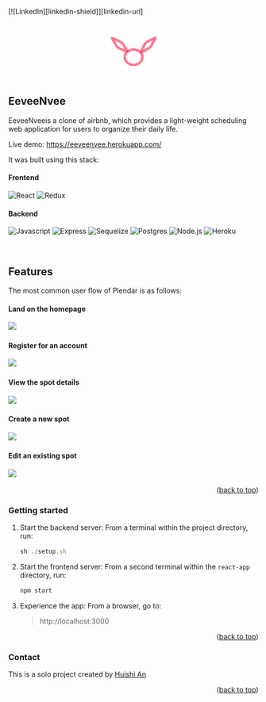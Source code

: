 [![LinkedIn][linkedin-shield]][linkedin-url]



<!-- PROJECT LOGO -->
<br />
<div align="center">
  <a href="https://eeveenvee.herokuapp.com/">
    <img src="./eeveeNvee-logo.png" alt="Logo" height="80">
  </a>

</div>

<br />

<a name="readme-top"></a>

## EeveeNvee

EeveeNveeis a clone of airbnb, which provides a light-weight scheduling web application for users to organize their daily life.

Live demo: https://eeveenvee.herokuapp.com/

It was built using this stack:

#### Frontend

![React](https://img.shields.io/badge/react-%2320232a.svg?style=for-the-badge&logo=react&logoColor=%2361DAFB)
![Redux](https://img.shields.io/badge/redux-%23593d88.svg?style=for-the-badge&logo=redux&logoColor=white)

#### Backend
![Javascript](https://img.shields.io/badge/JavaScript-F7DF1E.svg?style=for-the-badge&logo=JavaScript&logoColor=black)
![Express](https://img.shields.io/badge/Express-000?logo=express&logoColor=fff&style=for-the-badge)
![Sequelize](https://img.shields.io/badge/Sequelize-52B0E7?logo=sequelize&logoColor=fff&style=for-the-badge)
![Postgres](https://img.shields.io/badge/postgres-%23316192.svg?style=for-the-badge&logo=postgresql&logoColor=white)
![Node.js](https://img.shields.io/badge/Node.js-339933.svg?style=for-the-badge&logo=nodedotjs&logoColor=white)
![Heroku](https://img.shields.io/badge/Heroku-430098?logo=heroku&logoColor=fff&style=for-the-badge)

<br/>

## Features

The most common user flow of Plendar is as follows:

#### Land on the homepage

<img src="https://user-images.githubusercontent.com/98060462/211983847-b705d27b-f0a5-4c75-bda4-3bedf45de5bc.png" width="500px">

#### Register for an account

<img src="https://user-images.githubusercontent.com/98060462/211984363-b03b102d-abd5-4565-ba7f-52d90850883e.png" width="500px">

#### View the spot details
<img src="https://user-images.githubusercontent.com/98060462/211984577-1943c634-f0ce-4fa6-8a6d-a15af5f27c14.png" width="500px">

#### Create a new spot
<img src="https://user-images.githubusercontent.com/98060462/211984693-93f06222-13a7-4ae7-b15b-68e45cc89a95.png" width="500px">

#### Edit an existing spot
<img src="https://user-images.githubusercontent.com/98060462/211984840-af7c6786-865f-47b6-8a11-c8644321c208.png" width="500px">


<p align="right">(<a href="#readme-top">back to top</a>)</p>

### Getting started

1. Start the backend server: From a terminal within the project directory, run:

    ```javascript
    sh ./setup.sh
    ```

2. Start the frontend server: From a second terminal within the `react-app` directory, run:

    ```javascript
    npm start
    ```

3. Experience the app: From a browser, go to:
    > http://localhost:3000


<p align="right">(<a href="#readme-top">back to top</a>)</p>

### Contact

This is a solo project created by [Huishi An](https://www.linkedin.com/in/huishi-an-8397311b1/)

<p align="right">(<a href="#readme-top">back to top</a>)</p>
